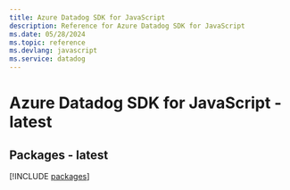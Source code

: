 ```yaml
---
title: Azure Datadog SDK for JavaScript
description: Reference for Azure Datadog SDK for JavaScript
ms.date: 05/28/2024
ms.topic: reference
ms.devlang: javascript
ms.service: datadog
---
```

# Azure Datadog SDK for JavaScript - latest
## Packages - latest
[!INCLUDE [packages](datadog-index.md)]